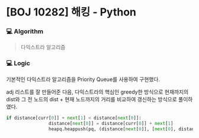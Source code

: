 # [BOJ 10282] 해킹 - Python

### :computer: Algorithm

> 다익스트라 알고리즘



### :computer: Logic

기본적인 다익스트라 알고리즘을 Priority Queue를 사용하여 구현했다.

adj 리스트를 잘 만들어준 다음, 다익스트라의 핵심인 greedy한 방식으로 현재까지의 dist와 그 전 노드의 dist + 현재 노드까지의 거리를 비교하여 갱신하는 방식으로 풀이하였다.

```python
if distance[curr[0]] + next[1] < distance[next[0]]:
                distance[next[0]] = distance[curr[0]] + next[1]
                heapq.heappush(pq, (distance[next[0]], [next[0], distance[next[0]]]))
```




